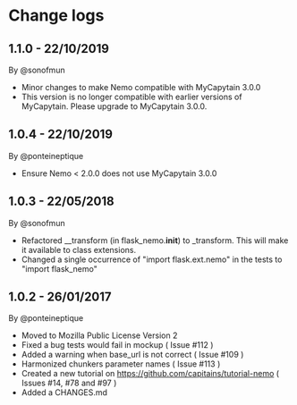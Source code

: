 Change logs
===

## 1.1.0 - 22/10/2019

By @sonofmun

- Minor changes to make Nemo compatible with MyCapytain 3.0.0
- This version is no longer compatible with earlier versions of MyCapytain. Please upgrade to MyCapytain 3.0.0.

## 1.0.4 - 22/10/2019

By @ponteineptique

- Ensure Nemo < 2.0.0 does not use MyCapytain 3.0.0

## 1.0.3 - 22/05/2018

By @sonofmun

- Refactored __transform (in flask_nemo.__init__) to _transform. This will make it available to class extensions.
- Changed a single occurrence of "import flask.ext.nemo" in the tests to "import flask_nemo"

## 1.0.2 - 26/01/2017

By @ponteineptique

- Moved to Mozilla Public License Version 2
- Fixed a bug tests would fail in mockup ( Issue #112 )
- Added a warning when base_url is not correct ( Issue #109 ) 
- Harmonized chunkers parameter names ( Issue #113 )
- Created a new tutorial on https://github.com/capitains/tutorial-nemo ( Issues #14, #78 and #97 )
- Added a CHANGES.md
